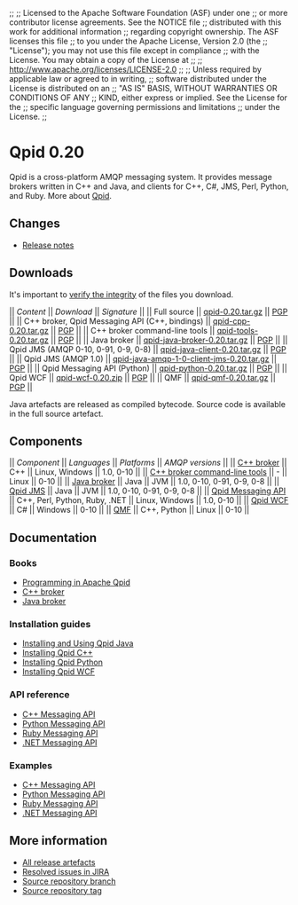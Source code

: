 ;;
;; Licensed to the Apache Software Foundation (ASF) under one
;; or more contributor license agreements.  See the NOTICE file
;; distributed with this work for additional information
;; regarding copyright ownership.  The ASF licenses this file
;; to you under the Apache License, Version 2.0 (the
;; "License"); you may not use this file except in compliance
;; with the License.  You may obtain a copy of the License at
;; 
;;   http://www.apache.org/licenses/LICENSE-2.0
;; 
;; Unless required by applicable law or agreed to in writing,
;; software distributed under the License is distributed on an
;; "AS IS" BASIS, WITHOUT WARRANTIES OR CONDITIONS OF ANY
;; KIND, either express or implied.  See the License for the
;; specific language governing permissions and limitations
;; under the License.
;;

# Qpid 0.20

Qpid is a cross-platform AMQP messaging system.  It provides message
brokers written in C++ and Java, and clients for C++, C#, JMS, Perl,
Python, and Ruby.  More about [Qpid](@site-url@/index.html).

## Changes

 - [Release notes](release-notes.html)

## Downloads

It's important to [verify the
integrity](@site-url@/download.html#verify-what-you-download) of the
files you download.

  || *Content* || *Download* || *Signature* ||
  || Full source || [qpid-0.20.tar.gz](http://www.apache.org/dyn/closer.cgi/qpid/0.20/qpid-0.20.tar.gz) || [PGP](http://www.apache.org/dist/qpid/0.20/qpid-0.20.tar.gz.asc) ||
  || C++ broker, Qpid Messaging API (C++, bindings) || [qpid-cpp-0.20.tar.gz](http://www.apache.org/dyn/closer.cgi/qpid/0.20/qpid-cpp-0.20.tar.gz) || [PGP](http://www.apache.org/dist/qpid/0.20/qpid-cpp-0.20.tar.gz.asc) ||
  || C++ broker command-line tools || [qpid-tools-0.20.tar.gz](http://www.apache.org/dyn/closer.cgi/qpid/0.20/qpid-tools-0.20.tar.gz) || [PGP](http://www.apache.org/dist/qpid/0.20/qpid-tools-0.20.tar.gz.asc) ||
  || Java broker || [qpid-java-broker-0.20.tar.gz](http://www.apache.org/dyn/closer.cgi/qpid/0.20/qpid-java-broker-0.20.tar.gz) || [PGP](http://www.apache.org/dist/qpid/0.20/qpid-java-broker-0.20.tar.gz.asc) ||
  || Qpid JMS (AMQP 0-10, 0-91, 0-9, 0-8) || [qpid-java-client-0.20.tar.gz](http://www.apache.org/dyn/closer.cgi/qpid/0.20/qpid-java-client-0.20.tar.gz) || [PGP](http://www.apache.org/dist/qpid/0.20/qpid-java-client-0.20.tar.gz.asc) ||
  || Qpid JMS (AMQP 1.0) || [qpid-java-amqp-1-0-client-jms-0.20.tar.gz](http://www.apache.org/dyn/closer.cgi/qpid/0.20/qpid-java-amqp-1-0-client-jms-0.20.tar.gz) || [PGP](http://www.apache.org/dist/qpid/0.20/qpid-java-amqp-1-0-client-jms-0.20.tar.gz.asc) ||
  || Qpid Messaging API (Python) || [qpid-python-0.20.tar.gz](http://www.apache.org/dyn/closer.cgi/qpid/0.20/qpid-python-0.20.tar.gz) || [PGP](http://www.apache.org/dist/qpid/0.20/qpid-python-0.20.tar.gz.asc) ||
  || Qpid WCF || [qpid-wcf-0.20.zip](http://www.apache.org/dyn/closer.cgi/qpid/0.20/qpid-wcf-0.20.zip) || [PGP](http://www.apache.org/dist/qpid/0.20/qpid-wcf-0.20.zip.asc) ||
  || QMF || [qpid-qmf-0.20.tar.gz](http://www.apache.org/dyn/closer.cgi/qpid/0.20/qpid-qmf-0.20.tar.gz) || [PGP](http://www.apache.org/dist/qpid/0.20/qpid-qmf-0.20.tar.gz.asc) ||

Java artefacts are released as compiled bytecode.  Source code is
available in the full source artefact.

## Components

  || *Component* || *Languages* || *Platforms* || *AMQP versions* ||
  || [C++ broker](@site-url@/components/cpp-broker/index.html) || C++ || Linux, Windows || 1.0, 0-10 ||
  || [C++ broker command-line tools](@site-url@/components/cpp-broker-tools/index.html) || - || Linux || 0-10 ||
  || [Java broker](@site-url@/components/java-broker/index.html) || Java || JVM || 1.0, 0-10, 0-91, 0-9, 0-8 ||
  || [Qpid JMS](@site-url@/components/qpid-jms/index.html) || Java || JVM || 1.0, 0-10, 0-91, 0-9, 0-8 ||
  || [Qpid Messaging API](@site-url@/components/messaging-api/index.html) || C++, Perl, Python, Ruby, .NET || Linux, Windows || 1.0, 0-10 ||
  || [Qpid WCF](@site-url@/components/qpid-wcf/index.html) || C# || Windows || 0-10 ||
  || [QMF](@site-url@/components/qmf/index.html) || C++, Python || Linux || 0-10 ||

## Documentation

<div class="two-column" markdown="1">

### Books

 - [Programming in Apache Qpid](prog-guide/book/html/index.html)
 - [C++ broker](cpp-broker/book/html/index.html)
 - [Java broker](java-broker/book/html/index.html)

### Installation guides

 - [Installing and Using Qpid Java](https://cwiki.apache.org/qpid/getting-started-guide.html)
 - [Installing Qpid C++](http://svn.apache.org/repos/asf/qpid/tags/0.20/qpid/cpp/INSTALL)
 - [Installing Qpid Python](http://svn.apache.org/repos/asf/qpid/tags/0.20/qpid/python/README.txt)
 - [Installing Qpid WCF](http://svn.apache.org/repos/asf/qpid/tags/0.20/qpid/wcf/ReadMe.txt)

### API reference

 - [C++ Messaging API](messaging-api/cpp/api/index.html)
 - [Python Messaging API](messaging-api/python/api/index.html)
 - [Ruby Messaging API](messaging-api/ruby/api/index.html)
 - [.NET Messaging API](messaging-api/dotnet/api/index.html)

### Examples

 - [C++ Messaging API](messaging-api/cpp/examples/index.html)
 - [Python Messaging API](messaging-api/python/examples/index.html)
 - [Ruby Messaging API](messaging-api/ruby/examples/index.html)
 - [.NET Messaging API](messaging-api/dotnet/examples/index.html)

</div>

## More information

 - [All release artefacts](http://www.apache.org/dyn/closer.cgi/qpid/0.20)
 - [Resolved issues in JIRA](https://issues.apache.org/jira/issues/?jql=project+%3D+QPID+AND+fixVersion+in+%28%270.19%27%2C+%270.20%27%29+ORDER+BY+priority+DESC)
 - [Source repository branch](http://svn.apache.org/repos/asf/qpid/branches/0.20)
 - [Source repository tag](http://svn.apache.org/repos/asf/qpid/tags/0.20)
